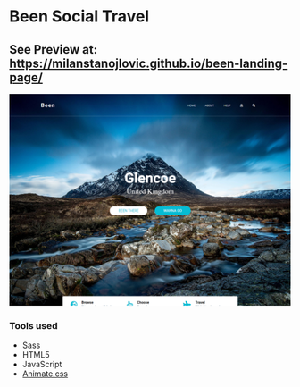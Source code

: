 # Been Social Travel

## See Preview at: https://milanstanojlovic.github.io/been-landing-page/

<p align="center">
  <img width="800" src="https://github.com/MilanStanojlovic/been-landing-page/blob/master/docs/Been.PNG">
</p>

### Tools used

* [Sass](https://sass-lang.com/)
* HTML5
* JavaScript
* [Animate.css](https://daneden.github.io/animate.css/)
